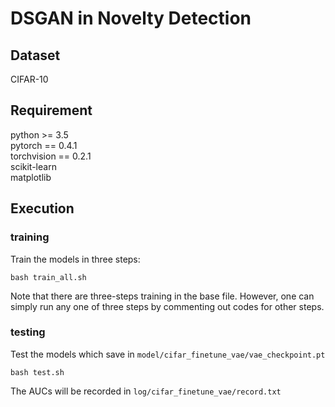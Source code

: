 # **DSGAN in Novelty Detection**

## **Dataset**

CIFAR-10 <br/> 

## **Requirement**

python >= 3.5 <br/>
pytorch == 0.4.1 <br/>
torchvision == 0.2.1 <br/>
scikit-learn <br/>
matplotlib <br/>

## **Execution**

### **training**

Train the models in three steps:

`bash train_all.sh`

Note that there are three-steps training in the base file. However, one can simply run any one of three steps by commenting out codes for other steps. 

### **testing**

Test the models which save in `model/cifar_finetune_vae/vae_checkpoint.pt`

`bash test.sh`

The AUCs will be recorded in `log/cifar_finetune_vae/record.txt`
